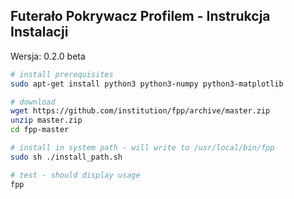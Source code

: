 Futerało Pokrywacz Profilem - Instrukcja Instalacji
---------------------------------------------------

Wersja: 0.2.0 beta

```bash
# install prerequisites
sudo apt-get install python3 python3-numpy python3-matplotlib

# download
wget https://github.com/institution/fpp/archive/master.zip
unzip master.zip
cd fpp-master

# install in system path - will write to /usr/local/bin/fpp
sudo sh ./install_path.sh

# test - should display usage
fpp

```
